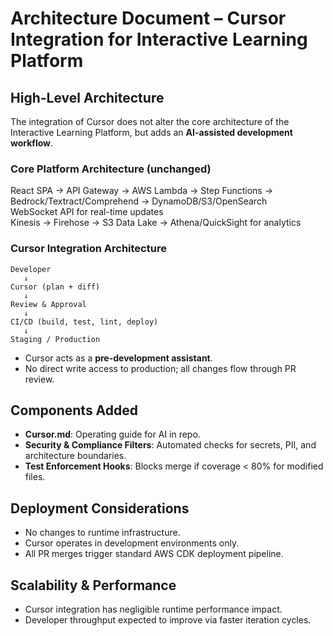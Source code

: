 # Architecture Document – Cursor Integration for Interactive Learning Platform

## High-Level Architecture
The integration of Cursor does not alter the core architecture of the Interactive Learning Platform, but adds an **AI-assisted development workflow**.

### Core Platform Architecture (unchanged)
React SPA → API Gateway → AWS Lambda → Step Functions → Bedrock/Textract/Comprehend → DynamoDB/S3/OpenSearch  
WebSocket API for real-time updates  
Kinesis → Firehose → S3 Data Lake → Athena/QuickSight for analytics

### Cursor Integration Architecture
```
Developer
   ↓
Cursor (plan + diff)
   ↓
Review & Approval
   ↓
CI/CD (build, test, lint, deploy)
   ↓
Staging / Production
```
- Cursor acts as a **pre-development assistant**.
- No direct write access to production; all changes flow through PR review.

## Components Added
- **Cursor.md**: Operating guide for AI in repo.
- **Security & Compliance Filters**: Automated checks for secrets, PII, and architecture boundaries.
- **Test Enforcement Hooks**: Blocks merge if coverage < 80% for modified files.

## Deployment Considerations
- No changes to runtime infrastructure.
- Cursor operates in development environments only.
- All PR merges trigger standard AWS CDK deployment pipeline.

## Scalability & Performance
- Cursor integration has negligible runtime performance impact.
- Developer throughput expected to improve via faster iteration cycles.
